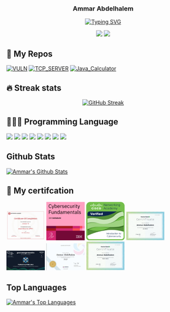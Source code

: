 <div align="center">

<h3>Ammar Abdelhalem</h3>

[![Typing SVG](https://readme-typing-svg.demolab.com?pause=2000&color=6FF71E&center=true&vCenter=true&width=435&lines=Jr.+Penetration+Tester;Intermediate+Python+Devoloper+)](https://git.io/typing-svg)
</div>
<p align="center">
    <a href="https://www.linkedin.com/in/ammar-abdelhalem-5ba905217/">
    <img src="https://cdn-icons-png.flaticon.com/512/145/145807.png"width="30"></a> 
    <a href="https://www.linkedin.com/in/ammar-abdelhalem-5ba905217/">
    <img src="https://cdn-icons-png.flaticon.com/512/733/733579.png"width="30"></a>
</p>

## 📘 My Repos

<p align="left">    
    <a href="https://github.com/AmmarAbdelhalem/VULN"><img width="250" src="https://denvercoder1-github-readme-stats.vercel.app/api/pin/?username=AmmarAbdelhalem&repo=VULN&theme=react&bg_color=1F222E&title_color=F85D7F&hide_border=true&icon_color=F8D866&show_icons=false" alt="VULN"></a>
    <a href="https://github.com/AmmarAbdelhalem/TCP_SERVER"><img width="250" src="https://denvercoder1-github-readme-stats.vercel.app/api/pin/?username=AmmarAbdelhalem&repo=TCP_SERVER&theme=react&bg_color=1F222E&title_color=F85D7F&hide_border=true&icon_color=F8D866&show_icons=false" alt="TCP_SERVER"></a>
    <a href="https://github.com/AmmarAbdelhalem/Java_Calculator"><img width="250" src="https://denvercoder1-github-readme-stats.vercel.app/api/pin/?username=AmmarAbdelhalem&repo=Java_Calculator&theme=react&bg_color=1F222E&title_color=F85D7F&hide_border=true&icon_color=F8D866&show_icons=false" alt="Java_Calculator"></a>
</p>

## 🔥 Streak stats
<div align="center">

[![GitHub Streak](https://streak-stats.demolab.com/?user=AmmarAbdelhalem&theme=monokai-metallian&hide_border=true)](https://git.io/streak-stats)

</div>

## 🧑🏽‍💻 Programming Language

<div align="left">
    <img src="https://cdn-icons-png.flaticon.com/512/5968/5968350.png" width="40">
    <img src="https://cdn-icons-png.flaticon.com/512/5968/5968282.png" width="40">
    <img src="https://img.icons8.com/color/512/bash.png" width="40">
    <img src="https://cdn-icons-png.flaticon.com/512/6132/6132222.png" width="40">
    <img src="https://cdn-icons-png.flaticon.com/512/5968/5968332.png" width="40">
    <img src="https://cdn-icons-png.flaticon.com/512/5968/5968292.png" width="40">
    <img src="https://cdn-icons-png.flaticon.com/512/1051/1051277.png" width="40">
    <img src="https://cdn-icons-png.flaticon.com/512/732/732190.png" width="40">
</div>

## Github Stats

<a href="https://github.com/AmmarAbdelhalem"><img alt="Ammar's Github Stats" src="https://denvercoder1-github-readme-stats.vercel.app/api/?username=AmmarAbdelhalem&show_icons=true&include_all_commits=true&count_private=true&theme=react&hide_border=true&bg_color=1F222E&title_color=F85D7F&icon_color=F8D866" height="192px"/></a>

## 🧾 My certifcation 
<p align="left">
    <img src="CERT\certificate-1667667227898.jpg" width="100">
    <img src="CERT\Cybersecurity_Fundamentals-cert.png" width="100">
    <img src="CERT\intro to cyber seecrurity-cert.png" width="100">
    <img src="CERT\java-cert.png" width="100">
    <img src="CERT\pentest-principles-cert.jpg" width="100">
    <img src="CERT\1660770376266.jpeg" width="100">
    <img src="CERT\download.png" width="100">
</p>

## Top Languages

<a href="https://github.com/AmmarAbdelahalem"><img alt="Ammar's Top Languages" src="https://github-readme-stats.vercel.app/api/top-langs/?username=AmmarAbdelhalem&langs_count=8&layout=compact&theme=react&hide_border=true&bg_color=1F222E&title_color=F85D7F&icon_color=F8D866&hide=Jupyter%20Notebook" height="192px"/></a>